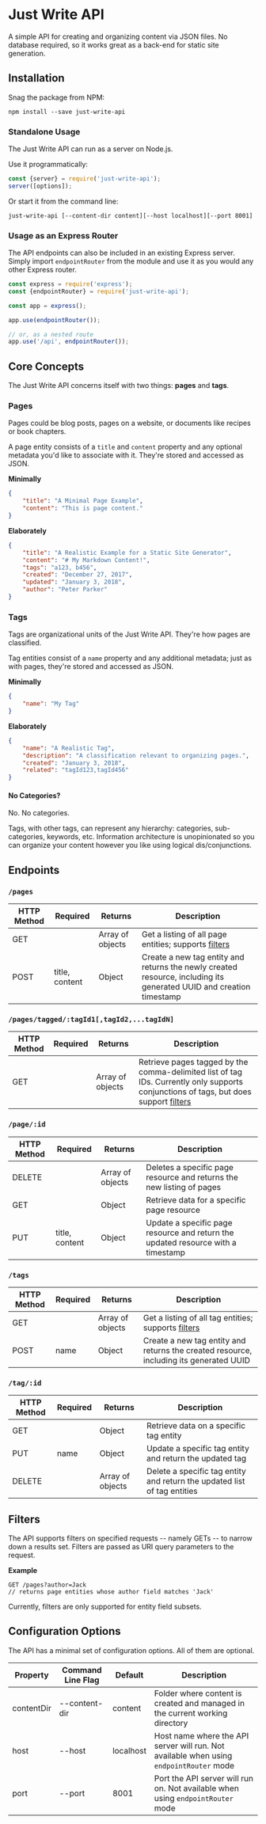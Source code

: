 # Just Write API

A simple API for creating and organizing content via JSON files. No database required, so it works great as a back-end for static site generation.


## Installation

Snag the package from NPM:
```
npm install --save just-write-api
```

### Standalone Usage

The Just Write API can run as a server on Node.js.

Use it programmatically:

```js
const {server} = require('just-write-api');
server([options]);
```

Or start it from the command line:
```
just-write-api [--content-dir content][--host localhost][--port 8001]
```

### Usage as an Express Router

The API endpoints can also be included in an existing Express server. Simply
import `endpointRouter` from the module and use it as you would any other
Express router.

```js
const express = require('express');
const {endpointRouter} = require('just-write-api');

const app = express();

app.use(endpointRouter());

// or, as a nested route
app.use('/api', endpointRouter());

```


## Core Concepts

The Just Write API concerns itself with two things: **pages** and **tags**.

### Pages

Pages could be blog posts, pages on a website, or documents like recipes or book chapters.

A page entity consists of a `title` and `content` property and any optional metadata you'd like to associate with it. They're stored and accessed as JSON.

**Minimally**

```json
{
    "title": "A Minimal Page Example",
    "content": "This is page content."
}
```

**Elaborately**

```json
{
    "title": "A Realistic Example for a Static Site Generator",
    "content": "# My Markdown Content!",
    "tags": "a123, b456",
    "created": "December 27, 2017",
    "updated": "January 3, 2018",
    "author": "Peter Parker"
}
```

### Tags

Tags are organizational units of the Just Write API. They're how pages are classified.

Tag entities consist of a `name` property and any additional metadata; just as with pages, they're stored and accessed as JSON.

**Minimally**

```json
{
    "name": "My Tag"
}
```

**Elaborately**

```json
{
    "name": "A Realistic Tag",
    "description": "A classification relevant to organizing pages.",
    "created": "January 3, 2018",
    "related": "tagId123,tagId456"
}
```

#### No Categories?

No. No categories.

Tags, with other tags, can represent any hierarchy: categories, sub-categories, keywords, etc. Information architecture is unopinionated so you can organize your content however you like using logical dis/conjunctions.


## Endpoints

### `/pages`

| HTTP Method | Required | Returns | Description |
|-------------|----------|---------|-------------|
| GET | | Array of objects | Get a listing of all page entities; supports [filters](#filters) |
| POST | title, content | Object | Create a new tag entity and returns the newly created resource, including its generated UUID and creation timestamp |

### `/pages/tagged/:tagId1[,tagId2,...tagIdN]`

| HTTP Method | Required | Returns | Description |
|-------------|----------|---------|-------------|
| GET | | Array of objects | Retrieve pages tagged by the comma-delimited list of tag IDs. Currently only supports conjunctions of tags, but does support [filters](#filters)

### `/page/:id`

| HTTP Method | Required | Returns | Description |
|-------------|----------|---------|-------------|
| DELETE | | Array of objects | Deletes a specific page resource and returns the new listing of pages |
| GET | | Object | Retrieve data for a specific page resource |
| PUT | title, content | Object | Update a specific page resource and return the updated resource with a timestamp |

### `/tags`

| HTTP Method | Required | Returns | Description |
|-------------|----------|---------|-------------|
| GET | | Array of objects | Get a listing of all tag entities; supports [filters](#filters) |
| POST | name | Object | Create a new tag entity and returns the created resource, including its generated UUID |

### `/tag/:id`

| HTTP Method | Required | Returns | Description |
|-------------|----------|---------|-------------|
| GET | | Object | Retrieve data on a specific tag entity |
| PUT | name | Object | Update a specific tag entity and return the updated tag |
| DELETE | | Array of objects | Delete a specific tag entity and return the updated list of tag entities |


<a name="filters"></a>
## Filters

The API supports filters on specified requests -- namely GETs -- to narrow down a results set. Filters are passed as URI query parameters to the request.

**Example**

```
GET /pages?author=Jack
// returns page entities whose author field matches 'Jack'
```

Currently, filters are only supported for entity field subsets.



## Configuration Options

The API has a minimal set of configuration options. All of them are optional.

| Property | Command Line Flag | Default | Description |
|----------|-------------------|---------|-------------|
| contentDir | --content-dir | content | Folder where content is created and managed in the current working directory |
| host | --host | localhost | Host name where the API server will run. Not available when using `endpointRouter` mode |
| port | --port | 8001 | Port the API server will run on. Not available when using `endpointRouter` mode |
